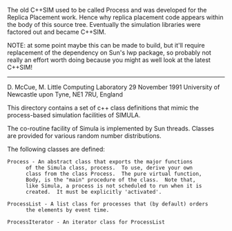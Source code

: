 The old C++SIM used to be called Process and was developed for the Replica Placement work. Hence why replica placement code appears within the body of this source tree. Eventually the simulation libraries were factored out and became C++SIM.

NOTE: at some point maybe this can be made to build, but it'll require replacement of the dependency on Sun's lwp package, so probably not really an effort worth doing because you might as well look at the latest C++SIM!

----

D. McCue, M. Little	Computing Laboratory
29 November 1991	University of Newcastle upon Tyne, NE1 7RU, England

This directory contains a set of c++ class definitions that mimic the
process-based simulation facilities of SIMULA.  

The co-routine facility of Simula is implemented by Sun threads.
Classes are provided for various random number distributions.

The following classes are defined:

    Process	- An abstract class that exports the major functions
		  of the Simula class, process.  To use, derive your own
		  class from the class Process.  The pure virtual function,
		  Body, is the "main" procedure of the class.  Note that,
		  like Simula, a process is not scheduled to run when it is
		  created.  It must be explicitly 'activated'.

    ProcessList	- A list class for processes that (by default) orders
		  the elements by event time.

    ProcessIterator - An iterator class for ProcessList



